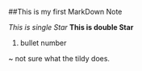 ##This is my first MarkDown Note

*This is single Star*
**This is double Star**

1. bullet number

~ not sure what the tildy does.
